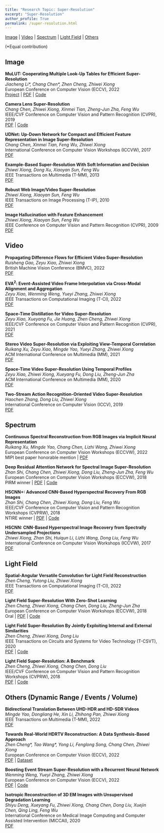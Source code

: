 ```yaml
---
title: "Research Topic: Super-Resolution"
excerpt: "Super-Resolution"
author_profile: True
permalink: /super-resolution.html
---
```


[Image](#image) |
[Video](#video) |
[Spectrum](#spectrum) |
[Light Field](#light-field) |
[Others](#others-dynamic-range--events--volume)

(\*Equal contribution)

<!-- ![SemIA]({{ site.baseurl }}/images/SemIA/teaser.png) -->
## Image

**MuLUT: Cooperating Multiple Look-Up Tables for Efficient Super-Resolution** <br>
*Jiacheng Li\*, Chang Chen\*, Zhen Cheng, Zhiwei Xiong* <br>
<span><pub>European Conference on Computer Vision (ECCV), 2022</pub></span> <br>
[Project](https://mulut.pages.dev) |
[PDF](https://link.springer.com/chapter/10.1007/978-3-031-19797-0_14) |
[Code](https://github.com/ddlee-cn/MuLUT)

**Camera Lens Super-Resolution** <br>
*Chang Chen, Zhiwei Xiong, Xinmei Tian, Zheng-Jun Zha, Feng Wu* <br>
<span><pub>IEEE/CVF Conference on Computer Vision and Pattern Recognition (CVPR), 2019</pub></span> <br>
[PDF](http://openaccess.thecvf.com/content_CVPR_2019/html/Chen_Camera_Lens_Super-Resolution_CVPR_2019_paper) |
[Code](https://github.com/ngchc/CameraSR)


**UDNet: Up-Down Network for Compact and Efficient Feature Representation in Image Super-Resolution** <br>
*Chang Chen, Xinmei Tian, Feng Wu, Zhiwei Xiong* <br>
<span><pub>International Conference on Computer Vision Workshops (ICCVW), 2017</pub></span> <br> 
[PDF](https://ieeexplore.ieee.org/document/8265339)


**Example-Based Super-Resolution With Soft Information and Decision** <br>
*Zhiwei Xiong, Dong Xu, Xiaoyan Sun, Feng Wu* <br>
<span><pub>IEEE Transactions on Multimedia (T-MM), 2013</pub></span> <br>
[PDF](http://ieeexplore.ieee.org/document/6518133/)


**Robust Web Image/Video Super-Resolution** <br>
*Zhiwei Xiong, Xiaoyan Sun, Feng Wu* <br>
<span><pub>IEEE Transactions on Image Processing (T-IP), 2010</pub></span> <br>
[PDF](https://ieeexplore.ieee.org/abstract/document/5430911/)


**Image Hallucination with Feature Enhancement** <br>
*Zhiwei Xiong, Xiaoyan Sun, Feng Wu* <br>
<span><pub>IEEE Conference on Computer Vision and Pattern Recognition (CVPR), 2009</pub></span> <br>
[PDF](https://ieeexplore.ieee.org/abstract/document/5206630/)

## Video

**Propagating Difference Flows for Efficient Video Super-Resolution** <br>
*Ruisheng Gao, Zeyu Xiao, Zhiwei Xiong* <br>
<span><pub>British Machine Vision Conference (BMVC), 2022</pub></span> <br>
[PDF](https://bmvc2022.mpi-inf.mpg.de/0060.pdf)

**EVA$^{2}$: Event-Assisted Video Frame Interpolation via Cross-Modal Alignment and Aggregation** <br>
*Zeyu Xiao, Wenming Weng, Yueyi Zhang, Zhiwei Xiong* <br>
<span><pub>IEEE Transactions on Computational Imaging (T-CI), 2022</pub></span> <br>
[PDF](https://ieeexplore.ieee.org/document/9982428/)

**Space-Time Distillation for Video Super-Resolution** <br>
*Zeyu Xiao, Xueyang Fu, Jie Huang, Zhen Cheng, Zhiwei Xiong* <br>
<span><pub>IEEE/CVF Conference on Computer Vision and Pattern Recognition (CVPR), 2021</pub></span> <br> 
[PDF](https://openaccess.thecvf.com/content/CVPR2021/html/Xiao_Space-Time_Distillation_for_Video_Super-Resolution_CVPR_2021_paper)


**Stereo Video Super-Resolution via Exploiting View-Temporal Correlation** <br>
*Ruikang Xu, Zeyu Xiao, Mingde Yao, Yueyi Zhang, Zhiwei Xiong* <br>
<span><pub>ACM International Conference on Multimedia (MM), 2021</pub></span> <br>
[PDF](https://dl.acm.org/doi/10.1145/3474085.3475189)

**Space-Time Video Super-Resolution Using Temporal Profiles** <br>
*Zeyu Xiao, Zhiwei Xiong, Xueyang Fu, Dong Liu, Zheng-Jun Zha* <br>
<span><pub>ACM International Conference on Multimedia (MM), 2020</pub></span> <br>
[PDF](https://dl.acm.org/doi/10.1145/3394171.3413667)

**Two-Stream Action Recognition-Oriented Video Super-Resolution** <br>
*Haochen Zhang, Dong Liu, Zhiwei Xiong* <br>
<span><pub>International Conference on Computer Vision (ICCV), 2019</pub></span> <br>
[PDF](http://openaccess.thecvf.com/content_ICCV_2019/papers/Zhang_Two-Stream_Action_Recognition-Oriented_Video_Super-Resolution_ICCV_2019_paper.pdf)


## Spectrum

**Continuous Spectral Reconstruction from RGB Images via Implicit Neural Representation** <br>
*Ruikang Xu, Mingde Yao, Chang Chen, Lizhi Wang, Zhiwei Xiong* <br>
<span><pub>European Conference on Computer Vision Workshops (ECCVW), 2022</pub></span> <br>
<span><highlighted>MIPI best paper honorable mention</highlighted><span> |
[PDF](https://arxiv.org/abs/2112.13003)

**Deep Residual Attention Network for Spectral Image Super-Resolution** <br>
*Zhan Shi, Chang Chen, Zhiwei Xiong, Dong Liu, Zheng-Jun Zha, Feng Wu* <br>
<span><pub>European Conference on Computer Vision Workshops (ECCVW), 2018</pub></span> <br>
<span><highlighted>PIRM winner</highlighted><span> |
[PDF](https://link.springer.com/chapter/10.1007/978-3-030-11021-5_14) |
[Code](https://github.com/contstriver/DRAN)


**HSCNN+: Advanced CNN-Based Hyperspectral Recovery From RGB Images** <br>
*Zhan Shi, Chang Chen, Zhiwei Xiong, Dong Liu, Feng Wu* <br>
<span><pub>IEEE/CVF Conference on Computer Vision and Pattern Recognition Workshops (CVPRW), 2018</pub></span> <br> 
<span><highlighted>NTIRE winner</highlighted><span> |
[PDF](http://openaccess.thecvf.com/content_cvpr_2018_workshops/w13/html/Shi_HSCNN_Advanced_CNN-Based_CVPR_2018_paper) |
[Code](https://github.com/ngchc/HSCNN-Plus)


**HSCNN: CNN-Based Hyperspectral Image Recovery from Spectrally Undersampled Projections** <br>
*Zhiwei Xiong, Zhan Shi, Huiqun Li, Lizhi Wang, Dong Liu, Feng Wu* <br>
<span><pub>International Conference on Computer Vision Workshops (ICCVW), 2017</pub></span> <br>
[PDF](http://openaccess.thecvf.com/content_ICCV_2017_workshops/w9/html/Xiong_HSCNN_CNN-Based_Hyperspectral_ICCV_2017_pape)


## Light Field

**Spatial-Angular Versatile Convolution for Light Field Reconstruction** <br>
*Zhen Cheng, Yutong Liu, Zhiwei Xiong* <br>
<span><pub>IEEE Transactions on Computational Imaging (T-CI), 2022</pub></span> <br>
[PDF](https://ieeexplore.ieee.org/document/9966657/)

**Light Field Super-Resolution With Zero-Shot Learning** <br>
*Zhen Cheng, Zhiwei Xiong, Chang Chen, Dong Liu, Zheng-Jun Zha* <br>
<span><pub>European Conference on Computer Vision Workshops (ECCVW), 2018</pub></span> <br>
<span><highlighted>Oral</highlighted><span> |
[PDF](https://openaccess.thecvf.com/content/CVPR2021/html/Cheng_Light_Field_Super-Resolution_With_Zero-Shot_Learning_CVPR_2021_paper) |
[Code](https://github.com/Joechann0831/LFZSSR)

**Light Field Super-Resolution By Jointly Exploiting Internal and External Similarities** <br>
*Zhen Cheng, Zhiwei Xiong, Dong Liu* <br>
<span><pub>IEEE Transactions on Circuits and Systems for Video Technology (T-CSVT), 2020</pub></span> <br>
[PDF](https://ieeexplore.ieee.org/document/8733069) |
[Code](https://github.com/Joechann0831/LFSR-FusNet)


**Light Field Super-Resolution: A Benchmark** <br>
*Zhen Cheng, Zhiwei Xiong, Chang Chen, Dong Liu* <br>
<span><pub>IEEE/CVF Conference on Computer Vision and Pattern Recognition Workshops (CVPRW), 2018</pub></span> <br> 
[PDF](http://openaccess.thecvf.com/content_CVPRW_2019/html/NTIRE/Cheng_Light_Field_Super-Resolution_A_Benchmark_CVPRW_2019_paper) |
[Code](https://github.com/Joechann0831/LFSRBenchmark)


## Others (Dynamic Range / Events / Volume)

**Bidirectional Translation Between UHD-HDR and HD-SDR Videos** <br>
*Mingde Yao, Dongliang He, Xin Li, Zhihong Pan, Zhiwei Xiong* <br>
<span><pub>IEEE Transactions on Multimedia (T-MM), 2022</pub></span> <br>
[PDF](https://ieeexplore.ieee.org/abstract/document/10025794/)

**Towards Real-World HDRTV Reconstruction: A Data Synthesis-Based Approach** <br>
*Zhen Cheng\*, Tao Wang\*, Yong Li, Fenglong Song, Chang Chen, Zhiwei Xiong* <br>
<span><pub>European Conference on Computer Vision (ECCV), 2022</pub></span> <br>
[PDF](https://link.springer.com/chapter/10.1007/978-3-031-19800-7_12) |
[Dataset](https://github.com/huawei-noah/benchmark/tree/main/RealHDRTV_dataset)

**Boosting Event Stream Super-Resolution with a Recurrent Neural Network** <br>
*Wenming Weng, Yueyi Zhang, Zhiwei Xiong* <br>
<span><pub>European Conference on Computer Vision (ECCV), 2022</pub></span> <br>
[PDF](https://link.springer.com/chapter/10.1007/978-3-031-20068-7_27) |
[Code](https://github.com/Joechann0831/LFSR-FusNet)


**Isotropic Reconstruction of 3D EM Images with Unsupervised Degradation Learning** <br>
*Shiyu Deng, Xueyang Fu, Zhiwei Xiong, Chang Chen, Dong Liu, Xuejin Chen, Qing Ling, Feng Wu* <br>
<span><pub>International Conference on Medical Image Computing and Computer Assisted Intervention (MICCAI), 2020</pub></span> <br> 
[PDF](https://link.springer.com/chapter/10.1007/978-3-030-59722-1_16)

